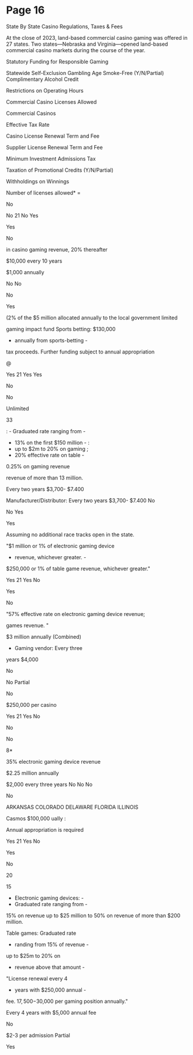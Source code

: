 # Page 16

State By State Casino Regulations, Taxes & Fees

At the close of 2023, land-based commercial casino gaming was offered in 27 states. Two states—Nebraska and
Virginia—opened land-based commercial casino markets during the course of the year.

Statutory Funding for
Responsible Gaming

Statewide Self-Exclusion
Gambling Age
Smoke-Free (Y/N/Partial)
Complimentary Alcohol
Credit

Restrictions on Operating
Hours

Commercial Casino
Licenses Allowed

Commercial Casinos

Effective Tax Rate

Casino License Renewal
Term and Fee

Supplier License Renewal
Term and Fee

Minimum Investment
Admissions Tax

Taxation of Promotional
Credits (Y/N/Partial)

Withholdings on Winnings

Number of licenses allowed* =

No

No
21
No
Yes

Yes

No

in casino gaming revenue,
20% thereafter

$10,000 every 10 years

$1,000 annually

No
No

No

Yes

(2% of the $5 million
allocated annually to the
local government limited

gaming impact fund
Sports betting: $130,000

- annually from sports-betting -

tax proceeds. Further
funding subject to annual
appropriation

@

Yes
21
Yes
Yes

No

No

Unlimited

33

: - Graduated rate ranging from -
- 13% on the first $150 million - :
- up to $2m to 20% on gaming ;
- 20% effective rate on table -

0.25% on gaming revenue

revenue of more than 13
million.

Every two years $3,700-
$7.400

Manufacturer/Distributor:
Every two years $3,700-
$7.400
No

No
Yes

Yes

Assuming no additional race tracks open in the state.

"$1 million or 1% of
electronic gaming device

- revenue, whichever greater. -

$250,000 or 1% of table
game revenue, whichever
greater."

Yes
21
Yes
No

Yes

No

"57% effective rate on
electronic gaming device
revenue;

games revenue. "

$3 million annually
(Combined)

- Gaming vendor: Every three

years $4,000

No

No
Partial

No

$250,000 per casino

Yes
21
Yes
No

No

No

8*

35% electronic gaming
device revenue

$2.25 million annually

$2,000 every three years
No
No
No

No

ARKANSAS COLORADO DELAWARE FLORIDA ILLINOIS

Casmos $100,000 uaIIy :

Annual appropriation is
required

Yes
21
Yes
No

Yes

No

20

15

- Electronic gaming devices: -
- Graduated rate ranging from -

15% on revenue up to $25
million to 50% on revenue
of more than $200 million.

Table games: Graduated rate
- randing from 15% of revenue -

up to $25m to 20% on

- revenue above that amount -

"License renewal every 4

- years with $250,000 annual -

fee.
$17,500-$30,000 per
gaming position annually."

Every 4 years with $5,000
annual fee

No

$2-3 per admission
Partial

Yes

